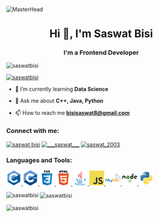 ![MasterHead](https://miro.medium.com/v2/resize:fit:1400/1*aniyNTcHORbvDiLGUzJSsQ.gif)

<h1 align="center">Hi 👋, I'm Saswat Bisi</h1>
<h3 align="center">I'm a Frontend Developer</h3>

<p align="left"> <img src="https://komarev.com/ghpvc/?username=saswatbisi&label=Profile%20views&color=0e75b6&style=flat" alt="saswatbisi" /> </p>

<p align="left"> <a href="https://github.com/ryo-ma/github-profile-trophy"><img src="https://github-profile-trophy.vercel.app/?username=saswatbisi" alt="saswatbisi" /></a> </p>

- 🌱 I’m currently learning **Data Science**

- 💬 Ask me about **C++, Java, Python**

- 📫 How to reach me **bisisaswat8@gmail.com**

<h3 align="left">Connect with me:</h3>
<p align="left">
<a href="https://linkedin.com/in/saswat bisi" target="blank"><img align="center" src="https://raw.githubusercontent.com/rahuldkjain/github-profile-readme-generator/master/src/images/icons/Social/linked-in-alt.svg" alt="saswat bisi" height="30" width="40" /></a>
<a href="https://instagram.com/___saswat___" target="blank"><img align="center" src="https://raw.githubusercontent.com/rahuldkjain/github-profile-readme-generator/master/src/images/icons/Social/instagram.svg" alt="___saswat___" height="30" width="40" /></a>
<a href="https://www.leetcode.com/saswat_2003" target="blank"><img align="center" src="https://raw.githubusercontent.com/rahuldkjain/github-profile-readme-generator/master/src/images/icons/Social/leet-code.svg" alt="saswat_2003" height="30" width="40" /></a>
</p>

<h3 align="left">Languages and Tools:</h3>
<p align="left"> <a href="https://www.cprogramming.com/" target="_blank" rel="noreferrer"> <img src="https://raw.githubusercontent.com/devicons/devicon/master/icons/c/c-original.svg" alt="c" width="40" height="40"/> </a> <a href="https://www.w3schools.com/cpp/" target="_blank" rel="noreferrer"> <img src="https://raw.githubusercontent.com/devicons/devicon/master/icons/cplusplus/cplusplus-original.svg" alt="cplusplus" width="40" height="40"/> </a> <a href="https://www.w3schools.com/css/" target="_blank" rel="noreferrer"> <img src="https://raw.githubusercontent.com/devicons/devicon/master/icons/css3/css3-original-wordmark.svg" alt="css3" width="40" height="40"/> </a> <a href="https://www.w3.org/html/" target="_blank" rel="noreferrer"> <img src="https://raw.githubusercontent.com/devicons/devicon/master/icons/html5/html5-original-wordmark.svg" alt="html5" width="40" height="40"/> </a> <a href="https://www.java.com" target="_blank" rel="noreferrer"> <img src="https://raw.githubusercontent.com/devicons/devicon/master/icons/java/java-original.svg" alt="java" width="40" height="40"/> </a> <a href="https://developer.mozilla.org/en-US/docs/Web/JavaScript" target="_blank" rel="noreferrer"> <img src="https://raw.githubusercontent.com/devicons/devicon/master/icons/javascript/javascript-original.svg" alt="javascript" width="40" height="40"/> </a> <a href="https://www.mysql.com/" target="_blank" rel="noreferrer"> <img src="https://raw.githubusercontent.com/devicons/devicon/master/icons/mysql/mysql-original-wordmark.svg" alt="mysql" width="40" height="40"/> </a> <a href="https://nodejs.org" target="_blank" rel="noreferrer"> <img src="https://raw.githubusercontent.com/devicons/devicon/master/icons/nodejs/nodejs-original-wordmark.svg" alt="nodejs" width="40" height="40"/> </a> <a href="https://www.python.org" target="_blank" rel="noreferrer"> <img src="https://raw.githubusercontent.com/devicons/devicon/master/icons/python/python-original.svg" alt="python" width="40" height="40"/> </a> </p>

<p><img align="left" src="https://github-readme-stats.vercel.app/api/top-langs?username=saswatbisi&show_icons=true&locale=en&layout=compact" alt="saswatbisi" /></p>

<p>&nbsp;<img align="center" src="https://github-readme-stats.vercel.app/api?username=saswatbisi&show_icons=true&locale=en" alt="saswatbisi" /></p>

<p><img align="center" src="https://github-readme-streak-stats.herokuapp.com/?user=saswatbisi&" alt="saswatbisi" /></p>
